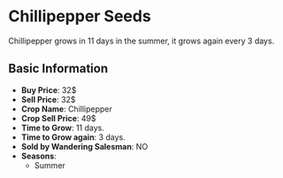 # Chillipepper Seeds

Chillipepper grows in 11 days in the summer, it grows again every 3 days.

## Basic Information

- **Buy Price**: 32$
- **Sell Price**: 32$
- **Crop Name**: Chillipepper
- **Crop Sell Price**: 49$
- **Time to Grow**: 11 days.
- **Time to Grow again**: 3 days.
- **Sold by Wandering Salesman**: NO
- **Seasons**:
  - Summer